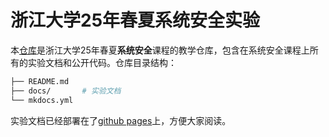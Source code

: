 # 浙江大学25年春夏系统安全实验

本[仓库](https://github.com/syssec25/syssec25.git)是浙江大学25年春夏**系统安全**课程的教学仓库，包含在系统安全课程上所有的实验文档和公开代码。仓库目录结构：

```bash
├── README.md
├── docs/       # 实验文档
└── mkdocs.yml
```

实验文档已经部署在了[github pages](https://syssec25.github.io/syssec25/)上，方便大家阅读。
